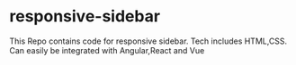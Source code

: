 # responsive-sidebar
This Repo contains code for responsive sidebar. Tech includes HTML,CSS. Can easily be integrated with Angular,React and Vue
